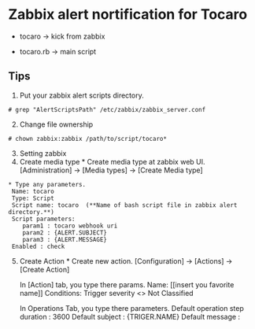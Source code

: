 # Zabbix alert nortification for Tocaro


* tocaro 
 -> kick from zabbix

 * tocaro.rb
 -> main script


 ## Tips

1. Put your zabbix alert scripts directory.
 ```bash:check at
 # grep "AlertScriptsPath" /etc/zabbix/zabbix_server.conf 
 ```
2. Change file ownership
 ```bash:check at
 # chown zabbix:zabbix /path/to/script/tocaro*
 ```

3. Setting zabbix
  4. Create media type
    * Create media type at zabbix web UI.
     [Administration] -> [Media types] -> [Create Media type]

    * Type any parameters.
     Name: tocaro
     Type: Script
     Script name: tocaro  (**Name of bash script file in zabbix alert directory.**)
     Script parameters:
        param1 : tocaro webhook uri 
        param2 : {ALERT.SUBJECT}
        param3 : {ALERT.MESSAGE}
     Enabled : check

  5. Create Action
    * Create new action.
      [Configuration] -> [Actions] -> [Create Action]

      In [Action] tab, you type there params.
        Name: [[insert you favorite name]]
        Conditions: 
            Trigger severity <> Not Classified

      In Operations Tab, you type there parameters.
        Default operation step duration : 3600
        Default subject : {TRIGER.NAME}
        Default message : 


